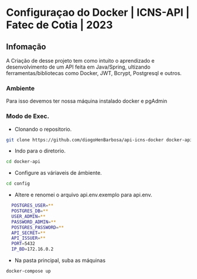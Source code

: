 # Configuraçao do Docker | ICNS-API | Fatec de Cotia | 2023

## Infomação

A Criação de desse projeto tem como intuito o aprendizado e desenvolvimento de um API feita em Java/Spring, ultizando ferramentas/bibliotecas como Docker, JWT, Bcrypt, Postgresql e outros.

### Ambiente

Para isso devemos ter nossa máquina instalado docker e pgAdmin

### Modo de Exec.

-   Clonando o repositorio.

```bash
git clone https://github.com/diogoHenBarbosa/api-icns-docker docker-api
```

-   Indo para o diretorio.

```bash
cd docker-api
```

-   Configure as váriaveis de ámbiente.

```bash
cd config
```

-   Altere e renomei o arquivo api.env.exemplo para api.env.

```bash
  POSTGRES_USER=**
  POSTGRES_DB=**
  USER_ADMIN=**
  PASSWORD_ADMIN=**
  POSTGRES_PASSWORD=**
  API_SECRET=**
  API_ISSUER=**
  PORT=5432
  IP_BD=172.16.0.2
```

-   Na pasta principal, suba as máquinas

```bash
docker-compose up

```

